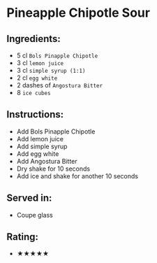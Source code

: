 # Pineapple Chipotle Sour

## Ingredients:
- 5 cl `Bols Pinapple Chipotle`
- 3 cl `lemon juice`
- 3 cl `simple syrup (1:1)`
- 2 cl `egg white`
- 2 dashes of `Angostura Bitter`
- 8 `ice cubes`

## Instructions:
- Add Bols Pinapple Chipotle
- Add lemon juice
- Add simple syrup
- Add egg white
- Add Angostura Bitter
- Dry shake for 10 seconds
- Add ice and shake for another 10 seconds

## Served in:
- Coupe glass

## Rating:
- ★★★★★